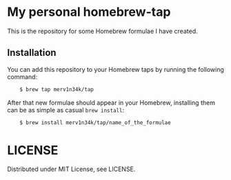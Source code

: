 # My personal homebrew-tap

This is the repository for some Homebrew formulae I have created.

## Installation

You can add this repository to your Homebrew taps by running the following command:

```bash
    $ brew tap merv1n34k/tap
```

After that new formulae should appear in your Homebrew, installing them can be as simple as casual `brew install`:

```bash
    $ brew install merv1n34k/tap/name_of_the_formulae
```

# LICENSE
Distributed under MIT License, see LICENSE.
